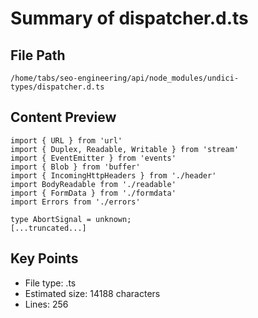 # Summary of dispatcher.d.ts
  
## File Path
`/home/tabs/seo-engineering/api/node_modules/undici-types/dispatcher.d.ts`

## Content Preview
```
import { URL } from 'url'
import { Duplex, Readable, Writable } from 'stream'
import { EventEmitter } from 'events'
import { Blob } from 'buffer'
import { IncomingHttpHeaders } from './header'
import BodyReadable from './readable'
import { FormData } from './formdata'
import Errors from './errors'

type AbortSignal = unknown;
[...truncated...]
```

## Key Points
- File type: .ts
- Estimated size: 14188 characters
- Lines: 256
